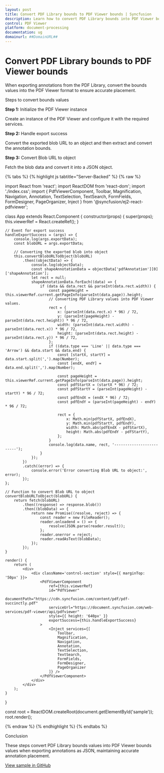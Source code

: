 ```yaml
---
layout: post
title: Convert PDF Library bounds to PDF Viewer bounds | Syncfusion
description: Learn how to convert PDF Library bounds into PDF Viewer bounds when exporting annotations, ensuring accurate placement in the React PDF Viewer.
control: PDF Viewer
platform: document-processing
documentation: ug
domainurl: ##DomainURL##
---
```


# Convert PDF Library bounds to PDF Viewer bounds

When exporting annotations from the PDF Library, convert the bounds values into the PDF Viewer format to ensure accurate placement.

Steps to convert bounds values

**Step 1:** Initialize the PDF Viewer instance

Create an instance of the PDF Viewer and configure it with the required services.

**Step 2:** Handle export success

Convert the exported blob URL to an object and then extract and convert the annotation bounds.

**Step 3:** Convert Blob URL to object

Fetch the blob data and convert it into a JSON object.

{% tabs %}
{% highlight js tabtitle="Server-Backed" %}
{% raw %}

import React from 'react';
import ReactDOM from 'react-dom';
import './index.css';
import {
    PdfViewerComponent,
    Toolbar,
    Magnification,
    Navigation,
    Annotation,
    TextSelection,
    TextSearch,
    FormFields,
    FormDesigner,
    PageOrganizer,
    Inject
} from '@syncfusion/ej2-react-pdfviewer';

class App extends React.Component {
    constructor(props) {
        super(props);
        this.viewerRef = React.createRef();
    }

    // Event for export success
    handleExportSuccess = (args) => {
        console.log(args.exportData);
        const blobURL = args.exportData;

        // Converting the exported blob into object
        this.convertBlobURLToObject(blobURL)
            .then((objectData) => {
                console.log(objectData);
                const shapeAnnotationData = objectData['pdfAnnotation'][0]['shapeAnnotation'];
                let rect = null;
                shapeAnnotationData.forEach((data) => {
                    if (data && data.rect && parseInt(data.rect.width)) {
                        const pageHeight = this.viewerRef.current.getPageInfo(parseInt(data.page)).height;
                        // Converting PDF Library values into PDF Viewer values.
                        rect = {
                            x: (parseInt(data.rect.x) * 96) / 72,
                            y: (parseInt(pageHeight) - parseInt(data.rect.height)) * 96 / 72,
                            width: (parseInt(data.rect.width) - parseInt(data.rect.x)) * 96 / 72,
                            height: (parseInt(data.rect.height) - parseInt(data.rect.y)) * 96 / 72,
                        };
                        if ((data.type === 'Line' || data.type === 'Arrow') && data.start && data.end) {
                            const [startX, startY] = data.start.split(',').map(Number);
                            const [endX, endY] = data.end.split(',').map(Number);

                            const pageHeight = this.viewerRef.current.getPageInfo(parseInt(data.page)).height;
                            const pdfStartX = (startX * 96) / 72;
                            const pdfStartY = (parseInt(pageHeight) - startY) * 96 / 72;
                            const pdfEndX = (endX * 96) / 72;
                            const pdfEndY = (parseInt(pageHeight) - endY) * 96 / 72;

                            rect = {
                                x: Math.min(pdfStartX, pdfEndX),
                                y: Math.min(pdfStartY, pdfEndY),
                                width: Math.abs(pdfEndX - pdfStartX),
                                height: Math.abs(pdfEndY - pdfStartY),
                            };
                        }
                        console.log(data.name, rect, '-------------------------');
                    }
                });
            })
            .catch((error) => {
                console.error('Error converting Blob URL to object:', error);
            });
    };

    // Function to convert Blob URL to object
    convertBlobURLToObject(blobURL) {
        return fetch(blobURL)
            .then((response) => response.blob())
            .then((blobData) => {
                return new Promise((resolve, reject) => {
                    const reader = new FileReader();
                    reader.onloadend = () => {
                        resolve(JSON.parse(reader.result));
                    };
                    reader.onerror = reject;
                    reader.readAsText(blobData);
                });
            });
    }

    render() {
        return (
            <div>
                <div className='control-section' style={{ marginTop: '50px' }}>
                    <PdfViewerComponent
                        ref={this.viewerRef}
                        id="PdfViewer"
                        documentPath="https://cdn.syncfusion.com/content/pdf/pdf-succinctly.pdf"
                        serviceUrl="https://document.syncfusion.com/web-services/pdf-viewer/api/pdfviewer"
                        style={{ height: '640px' }}
                        exportSuccess={this.handleExportSuccess}
                    >
                        <Inject services={[
                            Toolbar,
                            Magnification,
                            Navigation,
                            Annotation,
                            TextSelection,
                            TextSearch,
                            FormFields,
                            FormDesigner,
                            PageOrganizer
                        ]} />
                    </PdfViewerComponent>
                </div>
            </div>
        );
    }
}

const root = ReactDOM.createRoot(document.getElementById('sample'));
root.render(<App />);

{% endraw %}
{% endhighlight %}
{% endtabs %}

Conclusion

These steps convert PDF Library bounds values into PDF Viewer bounds values when exporting annotations as JSON, maintaining accurate annotation placement.

[View sample in GitHub](https://github.com/SyncfusionExamples/react-pdf-viewer-examples/tree/master/How%20to/)